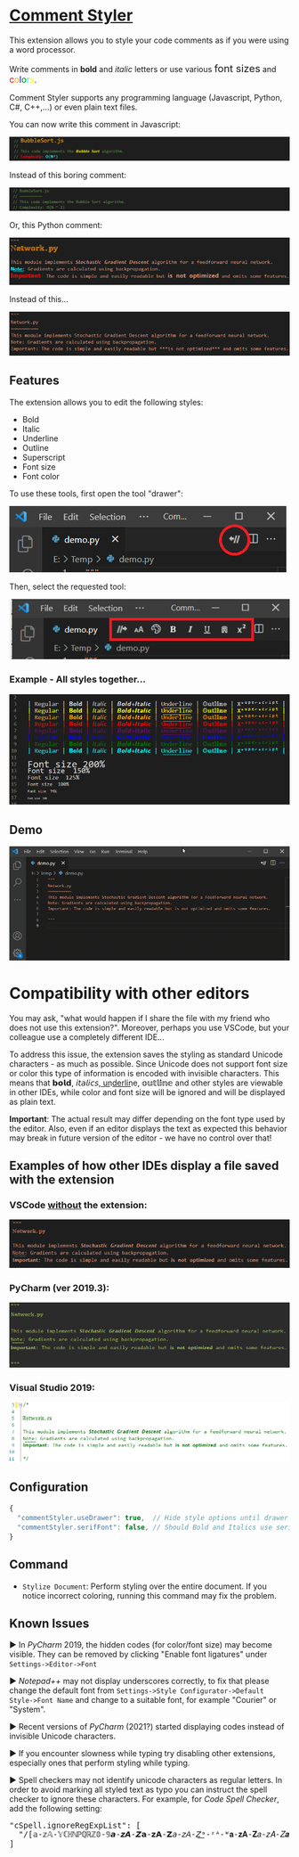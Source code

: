 # [Comment Styler](https://marketplace.visualstudio.com/items?itemName=krembolabs.comment-styler)


This extension allows you to style your code comments as if you were using a word processor.

Write comments in **bold** and *italic* letters or use various <span style="font-size:1.3em">font sizes</span> and <span style="font-size:1.1em;color:red">c</span><span style="font-size:1.1em;color:orange">o</span><span style="font-size:1.1em;color:blue">l</span><span style="font-size:1.1em;color:green">o</span><span style="font-size:1.1em;color:cyan">r</span><span style="font-size:1.1em;color:yellow">s</span>.

Comment Styler supports any programming language (Javascript, Python, C#, C++,...) or even plain text files.

You can now write this comment in Javascript:

![Styled JS comment](resource/readme/demojs.png)

Instead of this boring comment:

![Styled JS comment](resource/readme/jsnostyle.png)

Or, this Python comment:

![Styled comment](resource/readme/styled_comment.png)

Instead of this...

![Regular comment](resource/readme/regular_comment.png)

## Features

The extension allows you to edit the following styles:

* Bold
* Italic
* Underline
* Outline
* Superscript
* Font size
* Font color

To use these tools, first open the tool "drawer":

![Open tools](resource/readme/howto1.png)

Then, select the requested tool:

![Open tools](resource/readme/howto2.png)


### Example - All styles together...
![All styles](resource/readme/all.png)

## Demo 

![Demo](resource/readme/demo.gif)


# Compatibility with other editors

You may ask, "what would happen if I share the file with my friend who does not use this extension?".
Moreover, perhaps you use VSCode, but your colleague use a completely different IDE...

To address this issue, the extension saves the styling as standard Unicode characters - as much as possible. 
Since Unicode does not support font size or color this type of information is encoded with invisible characters. 
This means that 𝗯𝗼𝗹𝗱, 𝘪𝘵𝘢𝘭𝘪𝘤𝘴, u͟n͟d͟e͟r͟l͟i͟n͟e, 𝕠𝕦𝕥𝕝𝕚𝕟𝕖 and other styles are viewable in other IDEs, while color and font size will be ignored and will be displayed as plain text.

**Important**: The actual result may differ depending on the font type used by the editor. 
Also, even if an editor displays the text as expected this behavior may break in future version of the editor - we have no control over that!
  
  
  
##  Examples of how other IDEs display a file saved with the extension

### VSCode <ins>without</ins> the extension:

![VSCode without extension](resource/readme/vsc_no_extension.png)

### PyCharm (ver 2019.3):

![PyCharm demo](resource/readme/pycharm.png)

### Visual Studio 2019:

![Visual Studio demo](resource/readme/vs.png)



## Configuration

```js
{
  "commentStyler.useDrawer": true,  // Hide style options until drawer button is clicked
  "commentStyler.serifFont": false, // Should Bold and Italics use serif font (letters with small extra stroke)
}
```

## Command

* `Stylize Document`: Perform styling over the entire document. If you notice incorrect coloring, running this command may fix the problem.



## Known Issues

► In *PyCharm* 2019, the hidden codes (for color/font size) may become visible. 
They can be removed by clicking "Enable font ligatures" under `Settings->Editor->Font`

► *Notepad++* may not display underscores correctly, to fix that please change the default font from `Settings->Style Configurator->Default Style->Font Name` and change to a suitable font, for example "Courier" or "System".

► Recent versions of *PyCharm* (2021?) started displaying codes instead of invisible Unicode characters. 

► If you encounter slowness while typing try disabling other extensions, especially ones that perform styling while typing.

► Spell checkers may not identify unicode characters as regular letters.
In order to avoid marking all styled text as typo you can instruct the spell checker to ignore these characters.
For example, for *Code Spell Checker*, add the following setting:
<pre>
"cSpell.ignoreRegExpList": [
  "/[𝕒-𝕫𝔸-𝕐ℂℍℕℙℚℝℤ𝟘-𝟡𝙖-𝙯𝘼-𝙕𝗮-𝘇𝗔-𝗭𝘢-𝘻𝘈-𝘡͟ᵃ-ᶻᴬ-ᵂ𝐚-𝐳𝐀-𝐙𝑎-𝑧𝐴-𝑍𝒂-𝒛𝑨-𝒁̶]+/ug"
]
</pre>

